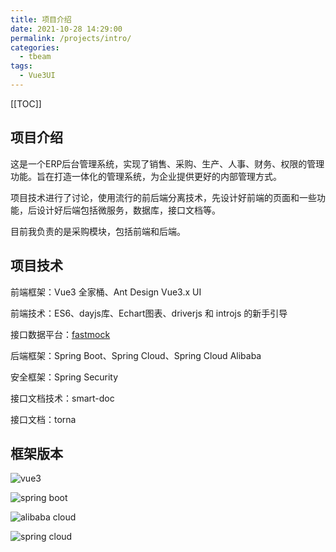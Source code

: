 ```yaml
---
title: 项目介绍
date: 2021-10-28 14:29:00
permalink: /projects/intro/
categories:
  - tbeam
tags: 
  - Vue3UI
---
```


[[TOC]]

## 项目介绍

这是一个ERP后台管理系统，实现了销售、采购、生产、人事、财务、权限的管理功能。旨在打造一体化的管理系统，为企业提供更好的内部管理方式。

项目技术进行了讨论，使用流行的前后端分离技术，先设计好前端的页面和一些功能，后设计好后端包括微服务，数据库，接口文档等。

目前我负责的是采购模块，包括前端和后端。



## 项目技术

前端框架：Vue3 全家桶、Ant Design Vue3.x UI

前端技术：ES6、dayjs库、Echart图表、driverjs 和 introjs 的新手引导

接口数据平台：[fastmock](https://www.fastmock.site/#/)

后端框架：Spring Boot、Spring Cloud、Spring Cloud Alibaba

安全框架：Spring Security

接口文档技术：smart-doc

接口文档：torna

## 框架版本

![vue3](https://img.shields.io/badge/vue3-v^3.0.0-green)

![spring boot](https://img.shields.io/badge/spring%20boot-v2.3.2.RELEASE-blue)

![alibaba cloud](https://img.shields.io/badge/alibaba%20cloud-v2.2.6.RELEASE-red)

![spring cloud](https://img.shields.io/badge/spring%20cloud-Hoxton.SR9-success)

